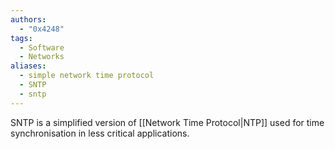 ```yaml
---
authors: 
  - "0x4248"
tags:
  - Software
  - Networks
aliases:
  - simple network time protocol
  - SNTP
  - sntp
---
```

SNTP is a simplified version of [[Network Time Protocol|NTP]] used for time synchronisation in less critical applications.